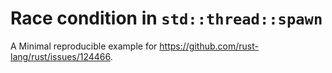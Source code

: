 # Race condition in `std::thread::spawn`

A Minimal reproducible example for https://github.com/rust-lang/rust/issues/124466.
